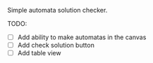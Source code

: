 Simple automata solution checker.

TODO:
- [ ] Add ability to make automatas in the canvas
- [ ] Add check solution button
- [ ] Add table view
